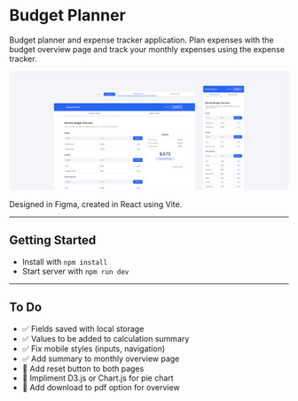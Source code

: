 # Budget Planner

Budget planner and expense tracker application. Plan expenses with the budget overview page and track your monthly expenses using the expense tracker.

![Concept design of budget planner app](https://github.com/aliciaboyd/budget-planner/blob/main/preview.png?raw=true)

Designed in Figma, created in React using Vite.

---

## Getting Started

- Install with `npm install`
- Start server with `npm run dev`

---

## To Do

- ✅ Fields saved with local storage
- ✅ Values to be added to calculation summary
- ✅ Fix mobile styles (inputs, navigation)
- ✅ Add summary to monthly overview page
- 🔲 Add reset button to both pages
- 🔲 Impliment D3.js or Chart.js for pie chart
- 🔲 Add download to pdf option for overview
